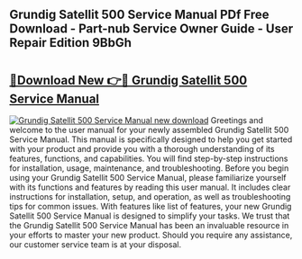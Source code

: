 ## Grundig Satellit 500 Service Manual PDf Free Download - Part-nub Service Owner Guide - User Repair Edition 9BbGh

# <h2><a href="http://cf23659.oget.top/?id=Grundig+Satellit+500+Service+Manual">🔗Download New 👉🔴 Grundig Satellit 500 Service Manual</a></h2>

[![Grundig Satellit 500 Service Manual new download](https://i.imgur.com/5g1atiW.png)](http://cf23659.oget.top/?id=Grundig+Satellit+500+Service+Manual)
Greetings and welcome to the user manual for your newly assembled Grundig Satellit 500 Service Manual. This manual is specifically designed to help you get started with your product and provide you with a thorough understanding of its features, functions, and capabilities. You will find step-by-step instructions for installation, usage, maintenance, and troubleshooting. Before you begin using your Grundig Satellit 500 Service Manual, please familiarize yourself with its functions and features by reading this user manual. It includes clear instructions for installation, setup, and operation, as well as troubleshooting tips for common issues. With features like list of features, your new Grundig Satellit 500 Service Manual is designed to simplify your tasks. We trust that the Grundig Satellit 500 Service Manual has been an invaluable resource in your efforts to master your new product. Should you require any assistance, our customer service team is at your disposal.
